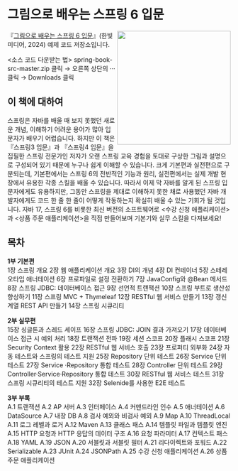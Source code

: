 # 그림으로 배우는 스프링 6 입문
<a href="https://www.hanbit.co.kr/store/books/look.php?p_code=B9703548802"><img src="https://www.hanbit.co.kr/data/books/B9703548802_l.jpg" height="256px" align="right"></a>

『[그림으로 배우는 스프링 6 입문](https://www.hanbit.co.kr/store/books/look.php?p_code=B9703548802)』(한빛미디어, 2024) 예제 코드 저장소입니다.

<소스 코드 다운받는 법>
spring-book-src-master.zip 클릭 → 오른쪽 상단의 ··· 클릭 → Downloads 클릭


## 이 책에 대하여
스프링은 자바를 배울 때 보지 못했던 새로운 개념, 이해하기 어려운 용어가 많아 입문자가 배우기 어렵습니다. 하지만 이 책은 『스프링3 입문』과 『스프링4 입문』을 집필한 스프링 전문가인 저자가 오랜 스프링 교육 경험을 토대로 구상한 그림과 설명으로 구성되어 있기 때문에 누구나 쉽게 이해할 수 있습니다. 크게 기본편과 실전편으로 구분되는데, 기본편에서는 스프링 6의 전반적인 기능과 원리, 실전편에서는 실제 개발 현장에서 유용한 각종 스킬을 배울 수 있습니다. 따라서 이제 막 자바를 알게 된 스프링 입문자에게도 유용하지만, 그동안 스프링을 제대로 이해하지 못한 채로 사용했던 자바 개발자에게도 코드 한 줄 한 줄이 어떻게 작동하는지 확실히 배울 수 있는 기회가 될 것입니다. 자바 17, 스프링 6를 비롯한 최신 버전의 소프트웨어로 <수강 신청 애플리케이션>과 <상품 주문 애플리케이션>을 직접 만들어보며 기본기와 실무 스킬을 다져보세요!


## 목차
**1부 기본편**  
1장 스프링 개요
2장 웹 애플리케이션 개요
3장 DI의 개념
4장 DI 컨테이너
5장 스테레오타입 애너테이션
6장 프로파일로 설정 전환하기
7장 JavaConfig와 @Bean 메서드
8장 스프링 JDBC: 데이터베이스 접근
9장 선언적 트랜잭션
10장 스프링 부트로 생산성 향상하기
11장 스프링 MVC + Thymeleaf
12장 RESTful 웹 서비스 만들기
13장 갱신 계열 REST API 만들기
14장 스프링 시큐리티  

**2부 실무편**     
15장 싱글톤과 스레드 세이프
16장 스프링 JDBC: JOIN 결과 가져오기
17장 데이터베이스 접근 시 예외 처리
18장 트랜잭션 전파
19장 세션 스코프
20장 플래시 스코프
21장 Security Context 활용
22장 RESTful 웹 서비스 호출
23장 프로퍼티 외부화
24장 자동 테스트와 스프링의 테스트 지원
25장 Repository 단위 테스트
26장 Service 단위 테스트
27장 Service ·Repository 통합 테스트
28장 Controller 단위 테스트
29장 Controller·Service·Repository 통합 테스트
30장 RESTful 웹 서비스 테스트
31장 스프링 시큐리티의 테스트 지원
32장 Selenide를 사용한 E2E 테스트  

**3부 부록**   
A.1 트랜잭션
A.2 AP 서버
A.3 인터페이스
A.4 커맨드라인 인수
A.5 애너테이션
A.6 DataSource
A.7 내장 DB
A.8 검사 예외와 비검사 예외
A.9 Map
A.10 ThreadLocal
A.11 로그 레벨과 로거
A.12 Maven
A.13 클래스 패스
A.14 템플릿 파일과 템플릿 엔진
A.15 HTTP 요청과 HTTP 응답의 데이터 구조
A.16 요청 파라미터
A.17 컨텍스트 패스
A.18 YAML
A.19 JSON
A.20 서블릿과 서블릿 필터
A.21 리다이렉트와 포워드
A.22 Serializable
A.23 JUnit
A.24 JSONPath
A.25 수강 신청 애플리케이션
A.26 상품 주문 애플리케이션 
